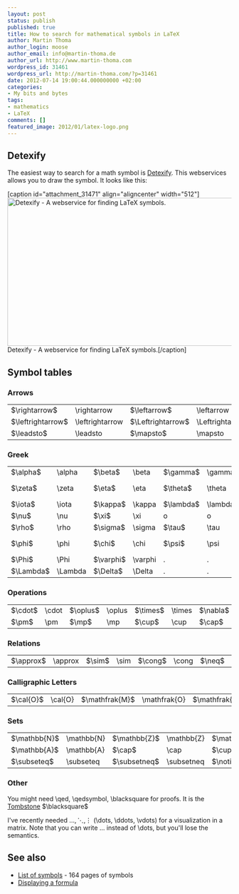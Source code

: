 ```yaml
---
layout: post
status: publish
published: true
title: How to search for mathematical symbols in LaTeX
author: Martin Thoma
author_login: moose
author_email: info@martin-thoma.de
author_url: http://www.martin-thoma.com
wordpress_id: 31461
wordpress_url: http://martin-thoma.com/?p=31461
date: 2012-07-14 19:00:44.000000000 +02:00
categories:
- My bits and bytes
tags:
- mathematics
- LaTeX
comments: []
featured_image: 2012/01/latex-logo.png
---
```

<h2>Detexify</h2>
The easiest way to search for a math symbol is <a href="http://detexify.kirelabs.org/classify.html">Detexify</a>. This webservices allows you to draw the symbol. It looks like this:

[caption id="attachment_31471" align="aligncenter" width="512"]<a href="http://martin-thoma.com/wp-content/uploads/2012/07/detexify.png"><img src="http://martin-thoma.com/wp-content/uploads/2012/07/detexify.png" alt="Detexify - A webservice for finding LaTeX symbols." title="Detexify - A webservice for finding LaTeX symbols." width="512" height="332" class="size-full wp-image-31471" /></a> Detexify - A webservice for finding LaTeX symbols.[/caption]

<h2>Symbol tables</h2>
<h3>Arrows</h3>
<table>
<tr>
<td>$\rightarrow$</td><td>\rightarrow</td>
<td>$\leftarrow$</td><td>\leftarrow</td>
<td>$\Rightarrow$</td><td>\Rightarrow</td>
<td>$\Leftarrow$</td><td>\Leftarrow</td>
</tr>
<tr>
<td>$\leftrightarrow$</td><td>\leftrightarrow</td>
<td>$\Leftrightarrow$</td><td>\Leftrightarrow</td>
<td>$\nRightarrow$</td><td>\nRightarrow</td>
<td>$\nrightarrow$</td><td>\nrightarrow</td>
</tr>
<tr>
<td>$\leadsto$</td><td>\leadsto</td>
<td>$\mapsto$</td><td>\mapsto</td>
<td>.</td><td>.</td>
<td>.</td><td>.</td>
</tr>
</table>


<h3>Greek</h3>
<table>
<tr>
<td>$\alpha$</td><td>\alpha</td>
<td>$\beta$</td><td>\beta</td>
<td>$\gamma$</td><td>\gamma</td>
<td>$\delta$</td><td>\delta</td>
</tr>
<tr>
<td>$\zeta$</td><td>\zeta</td>
<td>$\eta$</td><td>\eta</td>
<td>$\theta$</td><td>\theta</td>
<td>$\epsilon, \varepsilon$</td><td>\epsilon, \varepsilon</td>
</tr>
<tr>
<td>$\iota$</td><td>\iota</td>
<td>$\kappa$</td><td>\kappa</td>
<td>$\lambda$</td><td>\lambda</td>
<td>$\mu$</td><td>\mu</td>
</tr>
<tr>
<td>$\nu$</td><td>\nu</td>
<td>$\xi$</td><td>\xi</td>
<td>o</td><td>o</td>
<td>$\pi$</td><td>\pi</td>
</tr>
<tr>
<td>$\rho$</td><td>\rho</td>
<td>$\sigma$</td><td>\sigma</td>
<td>$\tau$</td><td>\tau</td>
<td>$\upsilon$</td><td>\upsilon</td>
</tr>
<tr>
<td>$\phi$</td><td>\phi</td>
<td>$\chi$</td><td>\chi</td>
<td>$\psi$</td><td>\psi</td>
<td>$\omega, \Omega$</td><td>\omega, \Omega</td>
</tr>
<tr>
<td>$\Phi$</td><td>\Phi</td>
<td>$\varphi$</td><td>\varphi</td>
<td>.</td><td>.</td>
<td>.</td><td>.</td>
</tr>
<tr>
<td>$\Lambda$</td><td>\Lambda</td>
<td>$\Delta$</td><td>\Delta</td>
<td>.</td><td>.</td>
<td>.</td><td>.</td>
</tr>
</table>

<h3>Operations</h3>
<table>
<tr>
<td>$\cdot$</td><td>\cdot</td>
<td>$\oplus$</td><td>\oplus</td>
<td>$\times$</td><td>\times</td>
<td>$\nabla$</td><td>\nabla</td>
</tr>
<tr>
<td>$\pm$</td><td>\pm</td>
<td>$\mp$</td><td>\mp</td>
<td>$\cup$</td><td>\cup</td>
<td>$\cap$</td><td>\cap</td>
</tr>
</table>

<h3>Relations</h3>
<table>
<tr>
<td>$\approx$</td><td>\approx</td>
<td>$\sim$</td><td>\sim</td>
<td>$\cong$</td><td>\cong</td>
<td>$\neq$</td><td>\neq</td>
</tr>
</table>

<h3>Calligraphic Letters</h3>
<table>
<tr>
<td>$\cal{O}$</td><td>\cal{O}</td>
<td>$\mathfrak{M}$</td><td>\mathfrak{O}</td>
<td>$\mathfrak{R}$</td><td>\mathfrak{R}</td>
</tr>
</table>

<h3>Sets</h3>
<table>
<tr>
<td>$\mathbb{N}$</td><td>\mathbb{N}</td>
<td>$\mathbb{Z}$</td><td>\mathbb{Z}</td>
<td>$\mathbb{R}$</td><td>\mathbb{R}</td>
<td>$\mathbb{C}$</td><td>\mathbb{C}</td>
</tr>
<tr>
<td>$\mathbb{A}$</td><td>\mathbb{A}</td>
<td>$\cap$</td><td>\cap</td>
<td>$\cup$</td><td>\cup</td>
<td>$\in$</td><td>\in</td>
</tr>
<tr>
<td>$\subseteq$</td><td>\subseteq</td>
<td>$\subsetneq$</td><td>\subsetneq</td>
<td>$\notin$</td><td>\notin</td>
<td>$\bigcup$</td><td>\bigcup</td>
</tr>
</table>

<h3>Other</h3>
You might need \qed, \qedsymbol, \blacksquare for proofs. It is the <a href="http://en.wikipedia.org/wiki/Tombstone_(typography)">Tombstone</a> $\blacksquare$

I've recently needed $\dots, \ddots, \vdots$ (\dots, \ddots, \vdots) for a visualization in a matrix. Note that you can write ... instead of \dots, but you'll lose the semantics.

<h2>See also</h2>
<ul>
  <li><a href="http://www.tex.ac.uk/tex-archive/info/symbols/comprehensive/symbols-a4.pdf">List of symbols</a> - 164 pages of symbols</li>
  <li><a href="http://en.wikipedia.org/wiki/Help:Displaying_a_formula">Displaying a formula</a></li>
</ul>
